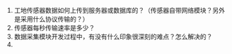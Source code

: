 1. 工地传感器数据如何上传到服务器或数据库的？（传感器自带网络模块？另外是采用什么协议传输的？）
2. 传感器每秒传输速率是多少？
3. 数据采集模块开发过程中，有没有什么印象很深刻的难点？怎么解决的？
4. 